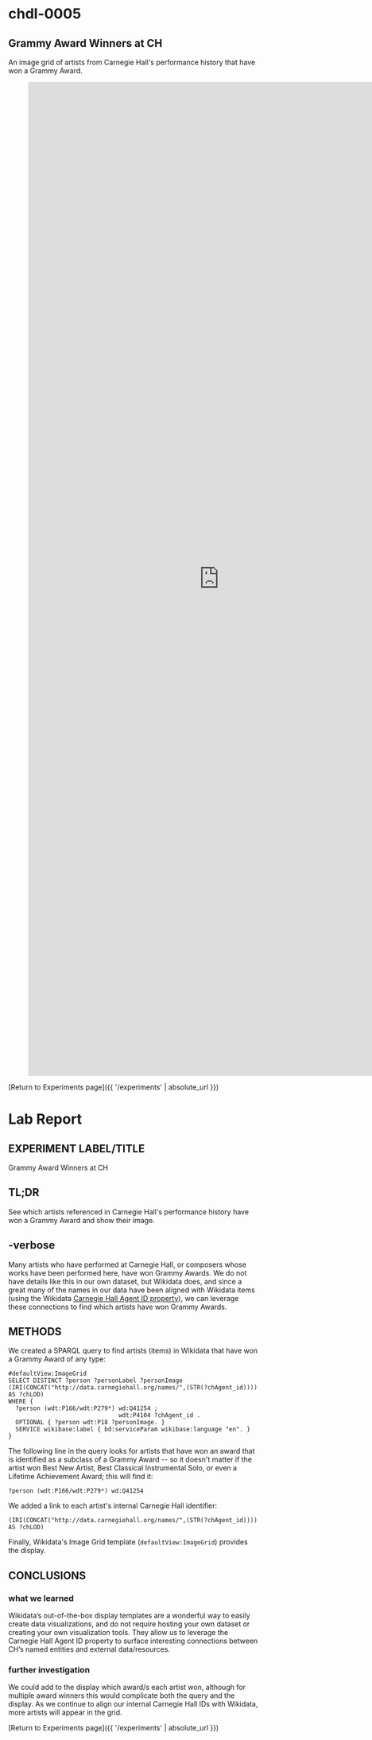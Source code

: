 # chdl-0005

## Grammy Award Winners at CH

An image grid of artists from Carnegie Hall's performance history that have won a Grammy Award.

<figure class="chart_container">
  <iframe style="width: 80vw; height: 50vh; border: none;" src="https://query.wikidata.org/embed.html#%23defaultView%3AImageGrid%0ASELECT%20DISTINCT%20%3Fartist%20%3FartistLabel%20%3FartistImage%0A%28IRI%28CONCAT%28%22http%3A%2F%2Fdata.carnegiehall.org%2Fnames%2F%22%2C%28STR%28%3FchAgent_id%29%29%29%29%20AS%20%3FchLOD%29%0AWHERE%20%7B%0A%20%20%3Fartist%20%28wdt%3AP166%2Fwdt%3AP279%2a%29%20wd%3AQ41254%20%3B%0A%20%20%20%20%20%20%20%20%20%20%20%20%20%20%20%20%20%20%20%20%20%20%20%20%20%20%20%20%20%20%20wdt%3AP4104%20%3FchAgent_id%20.%0A%20%20OPTIONAL%20%7B%20%3Fartist%20wdt%3AP18%20%3FartistImage.%20%7D%0A%20%20SERVICE%20wikibase%3Alabel%20%7B%20bd%3AserviceParam%20wikibase%3Alanguage%20%22en%22.%20%7D%0A%7D" referrerpolicy="origin" sandbox="allow-scripts allow-same-origin allow-popups" >
  </iframe>
</figure>

[Return to Experiments page]({{ '/experiments' | absolute_url }})

# Lab Report

## EXPERIMENT LABEL/TITLE
Grammy Award Winners at CH

## TL;DR
See which artists referenced in Carnegie Hall's performance history have won a Grammy Award and show their image.

## -verbose
  
  Many artists who have performed at Carnegie Hall, or composers whose works have been performed here, have won Grammy Awards. We do not have details like this in our own dataset, but Wikidata does, and since a great many of the names in our data have been aligned with Wikidata items (using the Wikidata <a href="https://www.wikidata.org/wiki/Property:P4104" target="_blank">Carnegie Hall Agent ID property</a>), we can leverage these connections to find which artists have won Grammy Awards.

## METHODS
We created a SPARQL query to find artists (items) in Wikidata that have won a Grammy Award of any type:

```
#defaultView:ImageGrid
SELECT DISTINCT ?person ?personLabel ?personImage
(IRI(CONCAT("http://data.carnegiehall.org/names/",(STR(?chAgent_id)))) AS ?chLOD)
WHERE {
  ?person (wdt:P166/wdt:P279*) wd:Q41254 ;
                               wdt:P4104 ?chAgent_id .
  OPTIONAL { ?person wdt:P18 ?personImage. }
  SERVICE wikibase:label { bd:serviceParam wikibase:language "en". }
}
```

The following line in the query looks for artists that have won an award that is identified as a subclass of a Grammy Award -- so it doesn't matter if the artist won Best New Artist, Best Classical Instrumental Solo, or even a Lifetime Achievement Award; this will find it:

```
?person (wdt:P166/wdt:P279*) wd:Q41254
```

We added a link to each artist's internal Carnegie Hall identifier:

```
(IRI(CONCAT("http://data.carnegiehall.org/names/",(STR(?chAgent_id)))) AS ?chLOD)
```

Finally, Wikidata's Image Grid template (```defaultView:ImageGrid```) provides the display.

## CONCLUSIONS
### what we learned
Wikidata’s out-of-the-box display templates are a wonderful way to easily create data visualizations, and do not require hosting your own dataset or creating your own visualization tools. They allow us to leverage the Carnegie Hall Agent ID property to surface interesting connections between CH’s named entities and external data/resources.

### further investigation 
We could add to the display which award/s each artist won, although for multiple award winners this would complicate both the query and the display. As we continue to align our internal Carnegie Hall IDs with Wikidata, more artists will appear in the grid.



[Return to Experiments page]({{ '/experiments' | absolute_url }})
